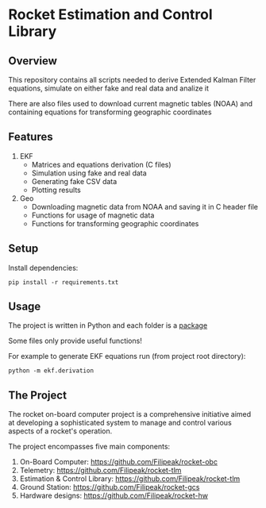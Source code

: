 # Rocket Estimation and Control Library

## Overview
This repository contains all scripts needed to derive Extended Kalman Filter equations, simulate on either fake and real data and analize it

There are also files used to download current magnetic tables (NOAA) and containing equations for transforming geographic coordinates

## Features
1. EKF
   - Matrices and equations derivation (C files)
   - Simulation using fake and real data
   - Generating fake CSV data
   - Plotting results
2. Geo
   - Downloading magnetic data from NOAA and saving it in C header file
   - Functions for usage of magnetic data
   - Functions for transforming geographic coordinates

## Setup
Install dependencies:

```
pip install -r requirements.txt
```

## Usage
The project is written in Python and each folder is a [package](https://docs.python.org/3/tutorial/modules.html#packages)

Some files only provide useful functions!

For example to generate EKF equations run (from project root directory):

```
python -m ekf.derivation
```

## The Project
The rocket on-board computer project is a comprehensive initiative aimed at developing a sophisticated system to manage and control various aspects of a rocket's operation. 

The project encompasses five main components:
 1. On-Board Computer: https://github.com/Filipeak/rocket-obc
 2. Telemetry: https://github.com/Filipeak/rocket-tlm
 3. Estimation & Control Library: https://github.com/Filipeak/rocket-tlm
 4. Ground Station: https://github.com/Filipeak/rocket-gcs
 5. Hardware designs: https://github.com/Filipeak/rocket-hw